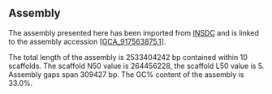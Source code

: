 **Assembly**
--------

The assembly presented here has been imported from [INSDC](http://www.insdc.org) and is linked to the assembly accession [[GCA\_917563875.1](http://www.ebi.ac.uk/ena/data/view/GCA_917563875.1)].

The total length of the assembly is 2533404242 bp contained within 10 scaffolds.
The scaffold N50 value is 264456228, the scaffold L50 value is 5.
Assembly gaps span 309427 bp. The GC% content of the assembly is 33.0%.
